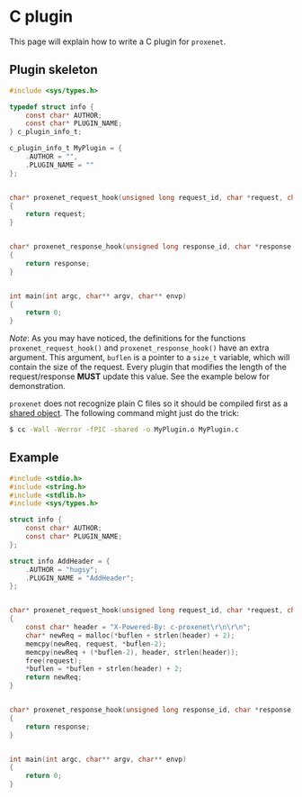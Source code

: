 # C plugin

This page will explain how to write a C plugin for `proxenet`.


## Plugin skeleton


```c
#include <sys/types.h>

typedef struct info {
    const char* AUTHOR;
    const char* PLUGIN_NAME;
} c_plugin_info_t;

c_plugin_info_t MyPlugin = {
    .AUTHOR = "",
    .PLUGIN_NAME = ""
};


char* proxenet_request_hook(unsigned long request_id, char *request, char* uri, size_t* buflen)
{
	return request;
}


char* proxenet_response_hook(unsigned long response_id, char *response, char* uri, size_t* buflen)
{
	return response;
}


int main(int argc, char** argv, char** envp)
{
	return 0;
}
```
_Note_: As you may have noticed, the definitions for the functions
`proxenet_request_hook()` and `proxenet_response_hook()` have an extra
argument. This argument, `buflen` is a pointer to a `size_t` variable, which
will contain the size of the request. Every plugin that modifies the length of
the request/response **MUST** update this value. See the example below for
demonstration.

`proxenet` does not recognize plain C files so it should be compiled first as a
[shared object](tldp.org/HOWTO/Program-Library-HOWTO/shared-libraries.html). The
following command might just do the trick:

```bash
$ cc -Wall -Werror -fPIC -shared -o MyPlugin.o MyPlugin.c
```

## Example

```c
#include <stdio.h>
#include <string.h>
#include <stdlib.h>
#include <sys/types.h>

struct info {
    const char* AUTHOR;
    const char* PLUGIN_NAME;
};

struct info AddHeader = {
    .AUTHOR = "hugsy";
    .PLUGIN_NAME = "AddHeader";
};


char* proxenet_request_hook(unsigned long request_id, char *request, char* uri, size_t* buflen)
{
    const char* header = "X-Powered-By: c-proxenet\r\n\r\n";
	char* newReq = malloc(*buflen + strlen(header) + 2);
    memcpy(newReq, request, *buflen-2);
    memcpy(newReq + (*buflen-2), header, strlen(header));
    free(request);
    *buflen = *buflen + strlen(header) + 2;
	return newReq;
}


char* proxenet_response_hook(unsigned long response_id, char *response, char* uri, size_t* buflen)
{
	return response;
}


int main(int argc, char** argv, char** envp)
{
	return 0;
}
```
